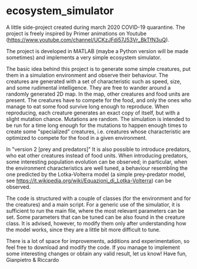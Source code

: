 # ecosystem_simulator

A little side-project created during march 2020 COVID-19 quarantine. The project is freely inspired by Primer animations on Youtube (https://www.youtube.com/channel/UCKzJFdi57J53Vr_BkTfN3uQ).

The project is developed in MATLAB (maybe a Python version will be made sometimes) and implements a very simple ecosystem simulator.

The basic idea behind this project is to generate some simple creatures, put them in a simulation environment and observe their behaviour. The creatures are generated with a set of characteristic such as speed, size, and some rudimental intelligence. They are free to wander around a randomly generated 2D map. In the map, other creatures and food units are present. The creatures have to compete for the food, and only the ones who manage to eat some food survive long enough to reproduce. When reproducing, each creature generates an exact copy of itself, but with a slight mutation chance. Mutations are random. The simulation is intended to be run for a time long enough for the mutations to happen enough times to create some "specialized" creatures, i.e. creatures whose characteristic are optimized to compete for the food in a given environment. 

In "version 2 \[prey and predators\]" It is also possible to introduce predators, who eat other creatures instead of food units. When introducing predators, some interesting population evolution can be observed; in particular, when the environment characteristics are well tuned, a behaviour resembling the one predicted by the Lotka-Volterra model (a simple prey-predator model, see https://it.wikipedia.org/wiki/Equazioni_di_Lotka-Volterra) can be observed.

The code is structured with a couple of classes (for the environment and for the creatures) and a main script. For a generic use of the simulatior, it is sufficient to run the main file, where the most relevant parameters can be set. Some parameters that can be tuned can be also found in the creature class. It is advised, however, to modify them only after understanding how the model works, since they are a little bit more difficult to tune.

There is a lot of space for improvements, additions and experimentation, so feel free to download and modify the code. If you manage to implement some interesting changes or obtain any valid result, let us know! Have fun, Gianpietro & Riccardo
